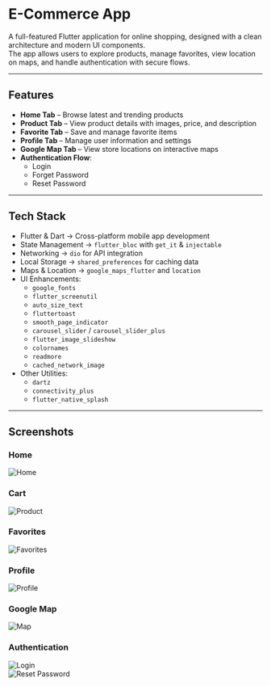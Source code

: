# E-Commerce App

A full-featured Flutter application for online shopping, designed with a clean architecture and modern UI components.  
The app allows users to explore products, manage favorites, view location on maps, and handle authentication with secure flows.  

---

## Features
- **Home Tab** – Browse latest and trending products  
- **Product Tab** – View product details with images, price, and description  
- **Favorite Tab** – Save and manage favorite items  
- **Profile Tab** – Manage user information and settings  
- **Google Map Tab** – View store locations on interactive maps  
- **Authentication Flow**:  
  - Login  
  - Forget Password  
  - Reset Password  

---

## Tech Stack
- Flutter & Dart → Cross-platform mobile app development  
- State Management → `flutter_bloc` with `get_it` & `injectable`  
- Networking → `dio` for API integration  
- Local Storage → `shared_preferences` for caching data  
- Maps & Location → `google_maps_flutter` and `location`  
- UI Enhancements:  
  - `google_fonts`  
  - `flutter_screenutil`  
  - `auto_size_text`  
  - `fluttertoast`  
  - `smooth_page_indicator`  
  - `carousel_slider` / `carousel_slider_plus`  
  - `flutter_image_slideshow`  
  - `colornames`  
  - `readmore`  
  - `cached_network_image`  
- Other Utilities:  
  - `dartz`  
  - `connectivity_plus`  
  - `flutter_native_splash`  

---

## Screenshots

### Home
![Home](assets/screenshots/E-commerce20%Home%20Tab.png)

### Cart
![Product](assets/ScreenShots/E-Commerce20%Cart%20Tab.png)

### Favorites
![Favorites](assets/screenshots/Favorite%20Tab.png)

### Profile
![Profile](assets/screenshots/Profile%20Tab.png)

### Google Map
![Map](assets/screenshots/Map%20Screen.png)

### Authentication
![Login](assets/screenshots/Login%20Screen.png)  
![Reset Password](assets/screenshots/Reset%20Password%2screen.png)

